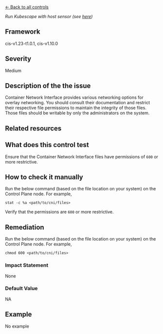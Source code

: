 [← Back to all controls](index.md)


_Run Kubescape with host sensor (see [here](../../components/host-sensor))_

## Framework

cis-v1.23-t1.0.1, cis-v1.10.0

## Severity

Medium

## Description of the the issue

Container Network Interface provides various networking options for overlay networking. You should consult their documentation and restrict their respective file permissions to maintain the integrity of those files. Those files should be writable by only the administrators on the system.

## Related resources

## What does this control test

Ensure that the Container Network Interface files have permissions of `600` or more restrictive.

## How to check it manually

Run the below command (based on the file location on your system) on the Control Plane node. For example,

```
stat -c %a <path/to/cni/files>

```

 Verify that the permissions are `600` or more restrictive.

## Remediation

Run the below command (based on the file location on your system) on the Control Plane node. For example,

```
chmod 600 <path/to/cni/files>

```

### Impact Statement

None

### Default Value

NA

## Example

No example
